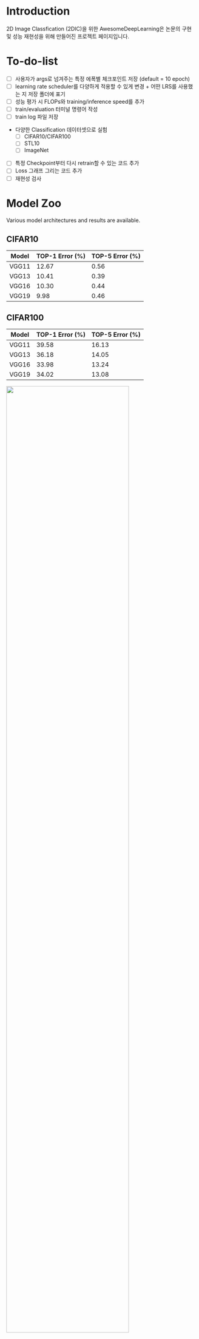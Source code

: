 # Introduction
2D Image Classfication (2DIC)을 위한 AwesomeDeepLearning은 논문의 구현 및 성능 재현성을 위해 만들어진 프로젝트 페이지입니다.

# To-do-list
- [ ] 사용자가 args로 넘겨주는 특정 에폭별 체크포인트 저장 (default = 10 epoch)
- [ ] learning rate scheduler를 다양하게 적용할 수 있게 변경 + 어떤 LRS를 사용했는 지 저장 폴더에 표기
- [ ] 성능 평가 시 FLOPs와 training/inference speed를 추가
- [ ] train/evaluation 터미널 명령어 작성
- [ ] train log 파일 저장
- 다양한 Classification 데이터셋으로 실험
    - [ ] CIFAR10/CIFAR100
    - [ ] STL10
    - [ ] ImageNet
- [ ] 특정 Checkpoint부터 다시 retrain할 수 있는 코드 추가
- [ ] Loss 그래프 그리는 코드 추가
- [ ] 재현성 검사

# Model Zoo

Various model architectures and results are available.

## CIFAR10

|Model|TOP-1 Error (%)|TOP-5 Error (%)|
|------|---|---|
|VGG11|12.67|0.56|
|VGG13|10.41|0.39|
|VGG16|10.30|0.44|
|VGG19|9.98 |0.46|

## CIFAR100

|Model|TOP-1 Error (%)|TOP-5 Error (%)|
|------|---|---|
|VGG11|39.58|16.13|
|VGG13|36.18|14.05|
|VGG16|33.98|13.24|
|VGG19|34.02|13.08|

<img width="80%" src="https://user-images.githubusercontent.com/77310264/211721822-e6ab3e1e-5212-4a79-9f80-eb27d406ab25.png"/>
